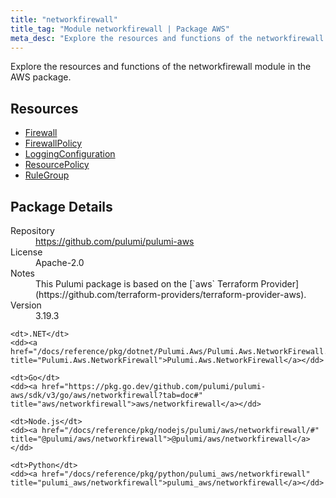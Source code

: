```yaml
---
title: "networkfirewall"
title_tag: "Module networkfirewall | Package AWS"
meta_desc: "Explore the resources and functions of the networkfirewall module in the AWS package."
---
```


<!-- WARNING: this file was generated by Pulumi Docs Generator. -->
<!-- Do not edit by hand unless you're certain you know what you are doing! -->

Explore the resources and functions of the networkfirewall module in the AWS package.

<h2 id="resources">Resources</h2>
<ul class="api">
    <li><a href="firewall" title="Firewall"><span class="symbol resource"></span>Firewall</a></li>
    <li><a href="firewallpolicy" title="FirewallPolicy"><span class="symbol resource"></span>FirewallPolicy</a></li>
    <li><a href="loggingconfiguration" title="LoggingConfiguration"><span class="symbol resource"></span>LoggingConfiguration</a></li>
    <li><a href="resourcepolicy" title="ResourcePolicy"><span class="symbol resource"></span>ResourcePolicy</a></li>
    <li><a href="rulegroup" title="RuleGroup"><span class="symbol resource"></span>RuleGroup</a></li>
</ul>

<h2 id="package-details">Package Details</h2>
<dl class="package-details">
	<dt>Repository</dt>
	<dd><a href="https://github.com/pulumi/pulumi-aws">https://github.com/pulumi/pulumi-aws</a></dd>
	<dt>License</dt>
	<dd>Apache-2.0</dd>
	<dt>Notes</dt>
	<dd>This Pulumi package is based on the [`aws` Terraform Provider](https://github.com/terraform-providers/terraform-provider-aws).</dd>
	<dt>Version</dt>
	<dd>3.19.3</dd>
</dl>



<dl class="tabular">

    <dt>.NET</dt>
    <dd><a href="/docs/reference/pkg/dotnet/Pulumi.Aws/Pulumi.Aws.NetworkFirewall.html" title="Pulumi.Aws.NetworkFirewall">Pulumi.Aws.NetworkFirewall</a></dd>

    <dt>Go</dt>
    <dd><a href="https://pkg.go.dev/github.com/pulumi/pulumi-aws/sdk/v3/go/aws/networkfirewall?tab=doc#" title="aws/networkfirewall">aws/networkfirewall</a></dd>

    <dt>Node.js</dt>
    <dd><a href="/docs/reference/pkg/nodejs/pulumi/aws/networkfirewall/#" title="@pulumi/aws/networkfirewall">@pulumi/aws/networkfirewall</a></dd>

    <dt>Python</dt>
    <dd><a href="/docs/reference/pkg/python/pulumi_aws/networkfirewall" title="pulumi_aws/networkfirewall">pulumi_aws/networkfirewall</a></dd>

</dl>

